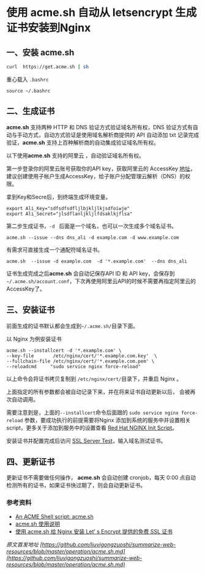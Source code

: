 # 使用 acme.sh 自动从 letsencrypt 生成证书安装到Nginx

## 一、安装 acme.sh

```bash
curl  https://get.acme.sh | sh
```

重心载入 `.bashrc`

```shell
source ~/.bashrc 
```

## 	二、生成证书

**acme.sh** 支持两种 HTTP 和 DNS 验证方式验证域名所有权，DNS 验证方式有自动与手动方式，自动方式验证是使用域名解析商提供的 API 自动添加 txt 记录完成验证，**acme.sh** 支持上百种解析商的自动集成验证域名所有权。

以下使用**acme.sh** 支持的阿里云 ，自动验证域名所有权。

第一步登录你的阿里云账号获取你的API key，获取阿里云的 AccessKey [地址](https://usercenter.console.aliyun.com/#/manage/ak)，建议创建使用子帐户生成AccessKey，给子账户分配管理云解析（DNS）的权限。

拿到Key和Secre后，到终端生成环境变量。

```shell
export Ali_Key="sdfsdfsdfljlbjkljlkjsdfoiwje"
export Ali_Secret="jlsdflanljkljlfdsaklkjflsa"
```

第二步生成证书，`-d ` 后面是一个域名，也可以一次生成多个域名证书。

```shell
acme.sh --issue --dns dns_ali -d example.com -d www.example.com
```

有需求可直接生成一个通配符域名证书。

```shell
acme.sh  --issue -d example.com  -d '*.example.com'  --dns dns_ali
```

证书生成完成之后**acme.sh** 会自动记保存API ID 和 API key，会保存到 `~/.acme.sh/account.conf`，下次再使用阿里云API的时候不需要再指定阿里云的 AccessKey了。

## 三、安装证书

前面生成的证书默认都会生成到`~/.acme.sh/`目录下面。

以 Nginx 为例安装证书

```shell
acme.sh --installcert -d '*.example.com' \
--key-file       /etc/nginx/cert/'*.example.com.key'  \
--fullchain-file /etc/nginx/cert/'*.example.com.pem' \
--reloadcmd     "sudo service nginx force-reload"
```

以上命令会将证书拷贝复制到 `/etc/nginx/cert/`目录下，并重启 Nginx 。

上面指定的所有参数都会被自动记录下来，并在将来证书自动更新以后， 会被再次自动调用。

需要注意到是，上面的`--installcert`命令后面跟的 `sudo service nginx force-reload` 参数，要成功执行的前提需要将Nginx 添加到系统的服务中并设置相关script，更多关于添加到服务中的设置查看 [Red Hat NGINX Init Script](https://www.nginx.com/resources/wiki/start/topics/examples/redhatnginxinit/)。

安装证书并配置完成后访问 [SSL Server Test](https://www.ssllabs.com/ssltest/index.html)，输入域名测试证书。

##  四、更新证书

更新证书不需要做任何操作， **acme.sh** 会自动创建 cronjob，每天 0:00 点自动检测所有的证书，如果证书快过期了，则会自动更新证书。

### 参考资料

- [An ACME Shell script: acme.sh](https://github.com/acmesh-official/acme.sh)
-  [ acme.sh 使用说明](https://github.com/acmesh-official/acme.sh/wiki/%E8%AF%B4%E6%98%8E)
-  [使用 acme.sh 给 Nginx 安装 Let’ s Encrypt 提供的免费 SSL 证书](https://ruby-china.org/topics/31983)

*原文首发地址 [https://github.com/liuvigongzuoshi/summarize-web-resources/blob/master/operation/acme.sh.md](https://github.com/liuvigongzuoshi/summarize-web-resources/blob/master/operation/acme.sh.md)*

